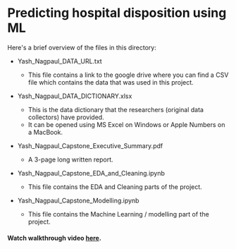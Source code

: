 # Predicting hospital disposition using ML

Here's a brief overview of the files in this directory:

- Yash_Nagpaul_DATA_URL.txt

  - This file contains a link to the google drive where you can find a CSV file which contains the data that was used in this project.

- Yash_Nagpaul_DATA_DICTIONARY.xlsx

  - This is the data dictionary that the researchers (original data collectors) have provided.
  - It can be opened using MS Excel on Windows or Apple Numbers on a MacBook.

- Yash_Nagpaul_Capstone_Executive_Summary.pdf

  - A 3-page long written report.

- Yash_Nagpaul_Capstone_EDA_and_Cleaning.ipynb

  - This file contains the EDA and Cleaning parts of the project.

- Yash_Nagpaul_Capstone_Modelling.ipynb
  - This file contains the Machine Learning / modelling part of the project.

#### Watch walkthrough video [here](https://www.loom.com/share/abfc16d8b6a041a89f7b577f7fd817b2?sid=fa50ef23-d270-4d77-ac9f-e417b3fba6a3).
